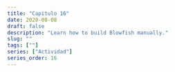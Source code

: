 ```yaml
---
title: "Capitulo 16"
date: 2020-08-08
draft: false
description: "Learn how to build Blowfish manually."
slug: ""
tags: [""]
series: ["Actividad"]
series_order: 16
---
```


